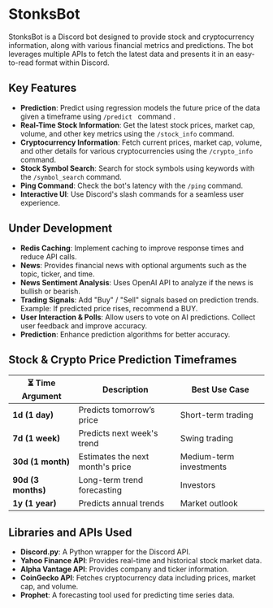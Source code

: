 # StonksBot

StonksBot is a Discord bot designed to provide stock and cryptocurrency information, along with various financial metrics and predictions. The bot leverages multiple APIs to fetch the latest data and presents it in an easy-to-read format within Discord.

## Key Features
- **Prediction**: Predict using regression models the future price of the data given a timeframe using `/predict ` command .
- **Real-Time Stock Information**: Get the latest stock prices, market cap, volume, and other key metrics using the `/stock_info` command.
- **Cryptocurrency Information**: Fetch current prices, market cap, volume, and other details for various cryptocurrencies using the `/crypto_info` command.
- **Stock Symbol Search**: Search for stock symbols using keywords with the `/symbol_search` command.
- **Ping Command**: Check the bot's latency with the `/ping` command.
- **Interactive UI**: Use Discord's slash commands for a seamless user experience.

## Under Development

- **Redis Caching**: Implement caching to improve response times and reduce API calls.
- **News**: Provides financial news with optional arguments such as the topic, ticker, and time.
- **News Sentiment Analysis**: Uses OpenAI API to analyze if the news is bullish or bearish.
- **Trading Signals**: Add "Buy" / "Sell" signals based on prediction trends. Example: If predicted price rises, recommend a BUY.
- **User Interaction & Polls**: Allow users to vote on AI predictions. Collect user feedback and improve accuracy.
- **Prediction**: Enhance prediction algorithms for better accuracy.

## Stock & Crypto Price Prediction Timeframes

| ⏳ Time Argument  | Description                         | Best Use Case           |
|-------------------|-------------------------------------|-------------------------|
| **1d (1 day)**    | Predicts tomorrow’s price           | Short-term trading      |
| **7d (1 week)**   | Predicts next week's trend          | Swing trading           |
| **30d (1 month)** | Estimates the next month's price    | Medium-term investments |
| **90d (3 months)**| Long-term trend forecasting         | Investors               |
| **1y (1 year)**   | Predicts annual trends              | Market outlook          |


## Libraries and APIs Used

- **Discord.py**: A Python wrapper for the Discord API.
- **Yahoo Finance API**: Provides real-time and historical stock market data.
- **Alpha Vantage API**: Provides company and ticker information.
- **CoinGecko API**: Fetches cryptocurrency data including prices, market cap, and volume.
- **Prophet**: A forecasting tool used for predicting time series data.